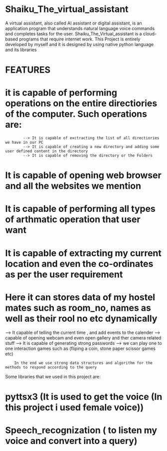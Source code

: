 # Shaiku_The_virtual_assistant
A virtual assistant, also called AI assistant or digital assistant, is an application program that understands natural language voice commands and completes tasks for the user.
Shaiku_The_Virtual_assistant is a cloud-based programs that require internet work.
This Project is entirely developed by myself and it is designed by using native python language and its libraries

# FEATURES

# it is capable of performing operations on the entire directiories of the computer. Such operations are:
            --> It is capable of exctracting the list of all directiories we have in our PC
            --> It is capable of creating a new directory and adding some user defined content in the directory
            --> It is capable of removing the directory or the Folders
# It is capable of opening web browser and all the websites we mention
# It is capable of performing all types of arthmatic operation that user want
# It is capable of extracting my current location and even the co-ordinates as per the user requirement
# Here it can stores data of my hostel mates such as room_no, names as well as their rool no etc dynamically 
--> It capable of telling the current time , and add events to the calender
--> capable of opening webcam and even open gallery and ther camera related stuff
--> It is capable of generating strong passwords
--> we can play one to one interaction games such as (fliping a coin, stone paper scissor games etc)

        In the end we use strong data structures and algorithm for the methods to respond according to the query
        
Some libraries that we used in this project are:
# pyttsx3                 (It is used to get the voice (In this project i used female voice))
# Speech_recognization    ( to listen my voice and convert into a query)

